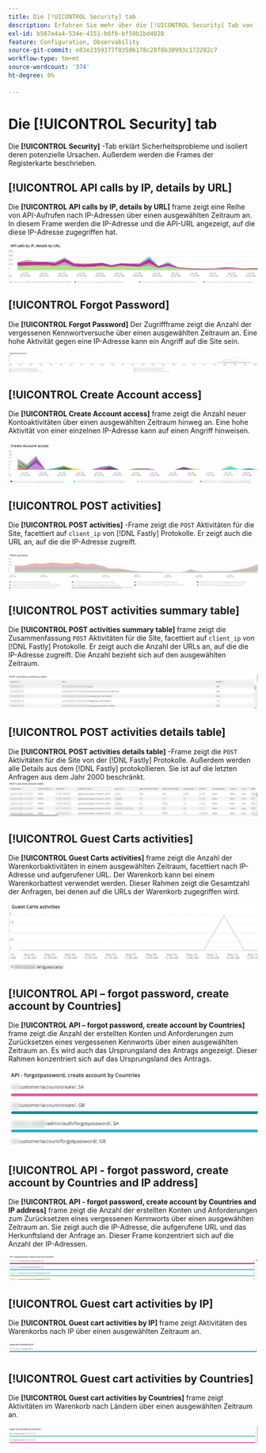 ```yaml
---
title: Die [!UICONTROL Security] tab
description: Erfahren Sie mehr über die [!UICONTROL Security] Tab von [!DNL Observation for Adobe Commerce].
exl-id: b567e4a4-534e-4151-b6f6-bf59b1bd4028
feature: Configuration, Observability
source-git-commit: e83e2359377f03506178c28f8b30993c172282c7
workflow-type: tm+mt
source-wordcount: '374'
ht-degree: 0%

---
```


# Die [!UICONTROL Security] tab

Die **[!UICONTROL Security]** -Tab erklärt Sicherheitsprobleme und isoliert deren potenzielle Ursachen. Außerdem werden die Frames der Registerkarte beschrieben.

## [!UICONTROL API calls by IP, details by URL]

Die **[!UICONTROL API calls by IP, details by URL]** frame zeigt eine Reihe von API-Aufrufen nach IP-Adressen über einen ausgewählten Zeitraum an. In diesem Frame werden die IP-Adresse und die API-URL angezeigt, auf die diese IP-Adresse zugegriffen hat.

![API-Aufrufe nach IP](../../assets/tools/observation-for-adobe-commerce/calls-by-ip.jpg)

## [!UICONTROL Forgot Password]

Die **[!UICONTROL Forgot Password]** Der Zugriffframe zeigt die Anzahl der vergessenen Kennwortversuche über einen ausgewählten Zeitraum an. Eine hohe Aktivität gegen eine IP-Adresse kann ein Angriff auf die Site sein.

![Kennwort vergessen](../../assets/tools/observation-for-adobe-commerce/forgot-password.jpg)

## [!UICONTROL Create Account access]

Die **[!UICONTROL Create Account access]** frame zeigt die Anzahl neuer Kontoaktivitäten über einen ausgewählten Zeitraum hinweg an. Eine hohe Aktivität von einer einzelnen IP-Adresse kann auf einen Angriff hinweisen.

![create-account-access](../../assets/tools/observation-for-adobe-commerce/create-account-access.png)

## [!UICONTROL POST activities]

Die **[!UICONTROL POST activities]** -Frame zeigt die `POST` Aktivitäten für die Site, facettiert auf `client_ip` von [!DNL Fastly] Protokolle. Er zeigt auch die URL an, auf die die IP-Adresse zugreift.

![POST-Aktivitäten](../../assets/tools/observation-for-adobe-commerce/POST-activities.jpg)

## [!UICONTROL POST activities summary table]

Die **[!UICONTROL POST activities summary table]** frame zeigt die Zusammenfassung `POST` Aktivitäten für die Site, facettiert auf `client_ip` von [!DNL Fastly] Protokolle. Er zeigt auch die Anzahl der URLs an, auf die die IP-Adresse zugreift. Die Anzahl bezieht sich auf den ausgewählten Zeitraum.

![POST-activities-summary](../../assets/tools/observation-for-adobe-commerce/POST-activities-summary.jpg)

## [!UICONTROL POST activities details table]

Die **[!UICONTROL POST activities details table]** -Frame zeigt die `POST` Aktivitäten für die Site von der [!DNL Fastly] Protokolle. Außerdem werden alle Details aus dem [!DNL Fastly] protokollieren. Sie ist auf die letzten Anfragen aus dem Jahr 2000 beschränkt.
![POST-activities-details](../../assets/tools/observation-for-adobe-commerce/POST-activities-details.jpg)

## [!UICONTROL Guest Carts activities]

Die **[!UICONTROL Guest Carts activities]** frame zeigt die Anzahl der Warenkorbaktivitäten in einem ausgewählten Zeitraum, facettiert nach IP-Adresse und aufgerufener URL. Der Warenkorb kann bei einem Warenkorbattest verwendet werden. Dieser Rahmen zeigt die Gesamtzahl der Anfragen, bei denen auf die URLs der Warenkorb zugegriffen wird.

![Guest-Warenkorb-activities](../../assets/tools/observation-for-adobe-commerce/guest-carts-activities.jpg)

## [!UICONTROL API – forgot password, create account by Countries]

Die **[!UICONTROL API – forgot password, create account by Countries]** frame zeigt die Anzahl der erstellten Konten und Anforderungen zum Zurücksetzen eines vergessenen Kennworts über einen ausgewählten Zeitraum an. Es wird auch das Ursprungsland des Antrags angezeigt. Dieser Rahmen konzentriert sich auf das Ursprungsland des Antrags.

![api-forgot-countries](../../assets/tools/observation-for-adobe-commerce/api-forgot-countries.jpg)

## [!UICONTROL API - forgot password, create account by Countries and IP address]

Die **[!UICONTROL API - forgot password, create account by Countries and IP address]** frame zeigt die Anzahl der erstellten Konten und Anforderungen zum Zurücksetzen eines vergessenen Kennworts über einen ausgewählten Zeitraum an. Sie zeigt auch die IP-Adresse, die aufgerufene URL und das Herkunftsland der Anfrage an. Dieser Frame konzentriert sich auf die Anzahl der IP-Adressen.

![api-forgot-countries-ip](../../assets/tools/observation-for-adobe-commerce/api-forgot-countries-ip.png)

## [!UICONTROL Guest cart activities by IP]

Die **[!UICONTROL Guest cart activities by IP]** frame zeigt Aktivitäten des Warenkorbs nach IP über einen ausgewählten Zeitraum an.

![Guest-Warenkorb-ip](../../assets/tools/observation-for-adobe-commerce/guest-cart-ip.png)

## [!UICONTROL Guest cart activities by Countries]

Die **[!UICONTROL Guest cart activities by Countries]** frame zeigt Aktivitäten im Warenkorb nach Ländern über einen ausgewählten Zeitraum an.

![Gastland](../../assets/tools/observation-for-adobe-commerce/guest-cart-country.png)
